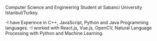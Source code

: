 Computer Science and Engineering Student at Sabanci University Istanbul/Turkey.

-I have Experince in C++, JavaScript, Python and Java Programming languages.
-I worked with React.js, Vue.js, OpenCV, Natural Language Processing with Python and Machine Learning.

<!--
**KayraAksit/KayraAksit** is a ✨ _special_ ✨ repository because its `README.md` (this file) appears on your GitHub profile.

Here are some ideas to get you started:

- 🔭 I’m currently working on ...
- 🌱 I’m currently learning ...
- 👯 I’m looking to collaborate on ...
- 🤔 I’m looking for help with ...
- 💬 Ask me about ...
- 📫 How to reach me: ...
- 😄 Pronouns: ...
- ⚡ Fun fact: ...
-->
